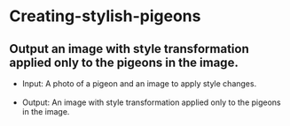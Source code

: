 # Creating-stylish-pigeons
<h2>Output an image with style transformation applied only to the pigeons in the image.</h2>
<ul>
  <li>Input: A photo of a pigeon and an image to apply style changes.</li><br>
  <li>Output: An image with style transformation applied only to the pigeons in the image.</li>
</ul>

